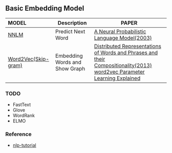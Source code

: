 ## Basic Embedding Model

| MODEL                                      | Description                    | PAPER                                                        |
| :----------------------------------------- | ------------------------------ | ------------------------------------------------------------ |
| [NNLM](nnlm-Demo.ipynb)                    | Predict Next Word              | [A Neural Probabilistic Language Model(2003)](http://www.jmlr.org/papers/volume3/bengio03a/bengio03a.pdf) |
| [Word2Vec(Skip-gram)](Word2Vec-Demo.ipynb) | Embedding Words and Show Graph | [Distributed Representations of Words and Phrases and their Compositionality(2013)](https://papers.nips.cc/paper/5021-distributed-representations-of-words-and-phrases-and-their-compositionality.pdf) <br />[word2vec Parameter Learning Explained](https://arxiv.org/pdf/1411.2738.pdf) |

### TODO

* FastText 
* Glove
* WordRank
* ELMO

### Reference

* [ nlp-tutorial](https://github.com/graykode/nlp-tutorial)